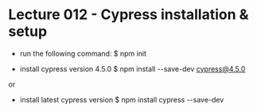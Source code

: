 Lecture 012 - Cypress installation & setup
==========================================
- run the following command:
  $ npm init

- install cypress version 4.5.0
  $ npm install --save-dev cypress@4.5.0

or

- install latest cypress version
  $ npm install cypress --save-dev

